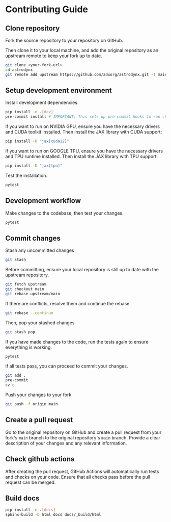 # Contributing Guide

## Clone repository
Fork the source repository to your repository on GitHub.

Then clone it to your local machine, and add the original repository as an upstream remote to keep your fork up to date.
```bash
git clone <your-fork-url>
cd astrodynx
git remote add upstream https://github.com/adxorg/astrodynx.git -t main
```

## Setup development environment
Install development dependencies.
```bash
pip install -e .[dev]
pre-commit install # IMPORTANT: This sets up pre-commit hooks to run checks before committing.
```
If you want to run on NVIDIA GPU, ensure you have the necessary drivers and CUDA toolkit installed. Then install the JAX library with CUDA support:
```bash
pip install -U "jax[cuda12]"
```
If you want to run on GOOGLE TPU, ensure you have the necessary drivers and TPU runtime installed. Then install the JAX library with TPU support:
```bash
pip install -U "jax[tpu]"
```

Test the installation.
```bash
pytest
```

## Development workflow
Make changes to the codebase, then test your changes.
```bash
pytest
```

## Commit changes

Stash any uncommitted changes
```bash
git stash
```

Before committing, ensure your local repository is still up to date with the upstream repository.
```bash
git fetch upstream
git checkout main
git rebase upstream/main
```
If there are conflicts, resolve them and continue the rebase.
```bash
git rebase --continue
```
Then, pop your stashed changes
```bash
git stash pop
```
If you have made changes to the code, run the tests again to ensure everything is working.
```bash
pytest
```
If all tests pass, you can proceed to commit your changes.
```bash
git add .
pre-commit
cz c
```
Push your changes to your fork
```bash
git push -f origin main
```

## Create a pull request
Go to the original repository on GitHub and create a pull request from your fork's `main` branch to the original repository's `main` branch. Provide a clear description of your changes and any relevant information.

## Check github actions
After creating the pull request, GitHub Actions will automatically run tests and checks on your code. Ensure that all checks pass before the pull request can be merged.


## Build docs
```bash
pip install -e .[docs]
sphinx-build -b html docs docs/_build/html
```
